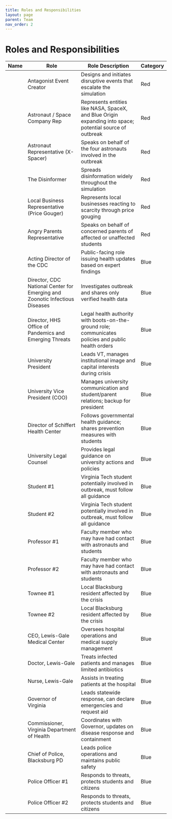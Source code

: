```yaml
---
title: Roles and Responsibilities
layout: page
parent: Team
nav_order: 2
---
```


# Roles and Responsibilities
<!-- Facilitator: Add a participant's name to the table below by placing it between the two | characters in the Name column. -->
| Name | Role | Role Description | Category |
|------|------|------------------|----------|
|      | Antagonist Event Creator | Designs and initiates disruptive events that escalate the simulation | Red |
|      | Astronaut / Space Company Rep | Represents entities like NASA, SpaceX, and Blue Origin expanding into space; potential source of outbreak | Red |
|      | Astronaut Representative (X-Spacer) | Speaks on behalf of the four astronauts involved in the outbreak | Red |
|      | The Disinformer | Spreads disinformation widely throughout the simulation | Red |
|      | Local Business Representative (Price Gouger) | Represents local businesses reacting to scarcity through price gouging | Red |
|      | Angry Parents Representative | Speaks on behalf of concerned parents of affected or unaffected students | Red |
|      | Acting Director of the CDC | Public-facing role issuing health updates based on expert findings | Blue |
|      | Director, CDC National Center for Emerging and Zoonotic Infectious Diseases | Investigates outbreak and shares only verified health data | Blue |
|      | Director, HHS Office of Pandemics and Emerging Threats | Legal health authority with boots-on-the-ground role; communicates policies and public health orders | Blue |
|      | University President | Leads VT, manages institutional image and capital interests during crisis | Blue |
|      | University Vice President (COO) | Manages university communication and student/parent relations; backup for president | Blue |
|      | Director of Schiffert Health Center | Follows governmental health guidance; shares prevention measures with students | Blue |
|      | University Legal Counsel | Provides legal guidance on university actions and policies | Blue |
|      | Student #1 | Virginia Tech student potentially involved in outbreak, must follow all guidance | Blue |
|      | Student #2 | Virginia Tech student potentially involved in outbreak, must follow all guidance | Blue |
|      | Professor #1 | Faculty member who may have had contact with astronauts and students | Blue |
|      | Professor #2 | Faculty member who may have had contact with astronauts and students | Blue |
|      | Townee #1 | Local Blacksburg resident affected by the crisis | Blue |
|      | Townee #2 | Local Blacksburg resident affected by the crisis | Blue |
|      | CEO, Lewis-Gale Medical Center | Oversees hospital operations and medical supply management | Blue |
|      | Doctor, Lewis-Gale | Treats infected patients and manages limited antibiotics | Blue |
|      | Nurse, Lewis-Gale | Assists in treating patients at the hospital | Blue |
|      | Governor of Virginia | Leads statewide response, can declare emergencies and request aid | Blue |
|      | Commissioner, Virginia Department of Health | Coordinates with Governor, updates on disease response and containment | Blue |
|      | Chief of Police, Blacksburg PD | Leads police operations and maintains public safety | Blue |
|      | Police Officer #1 | Responds to threats, protects students and citizens | Blue |
|      | Police Officer #2 | Responds to threats, protects students and citizens | Blue |
